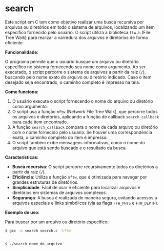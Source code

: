# search

Este script em C tem como objetivo realizar uma busca recursiva por arquivos ou diretórios em todo o sistema de arquivos, localizando um item específico fornecido pelo usuário. O script utiliza a biblioteca `ftw.h` (File Tree Walk) para realizar a varredura dos arquivos e diretórios de forma eficiente.

**Funcionalidade:**

O programa permite que o usuário busque um arquivo ou diretório específico no sistema fornecendo seu nome como argumento. Ao ser executado, o script percorre o sistema de arquivos a partir da raiz (`/`), buscando pelo nome exato do arquivo ou diretório indicado. Caso o item desejado seja encontrado, o caminho completo é impresso na tela.

**Como funciona:**

1. O usuário executa o script fornecendo o nome do arquivo ou diretório como argumento.
2. O script usa a função `nftw` (Network File Tree Walk), que percorre todos os arquivos e diretórios, aplicando a função de callback `search_callback` para cada item encontrado.
3. A função `search_callback` compara o nome de cada arquivo ou diretório com o nome fornecido pelo usuário. Se houver uma correspondência exata, o caminho completo do item é impresso.
4. O script também exibe mensagens informativas, como o nome do arquivo que está sendo buscado e o resultado da busca.

**Características:**

- **Busca recursiva**: O script percorre recursivamente todos os diretórios a partir da raiz (`/`).
- **Eficiência**: Utiliza a função `nftw`, que é otimizada para navegar por grandes estruturas de diretórios.
- **Simplicidade**: Fácil de usar e eficiente para localizar arquivos e diretórios em sistemas de arquivos complexos.
- **Segurança**: A busca é realizada de maneira segura, evitando acessos a arquivos especiais e links simbólicos (via as flags `FTW_PHYS` e `FTW_DEPTH`).

**Exemplo de uso:**

Para buscar por um arquivo ou diretório específico:

```bash
$ gcc -o search search.c -lftw


$ ./search nome_do_arquivo
